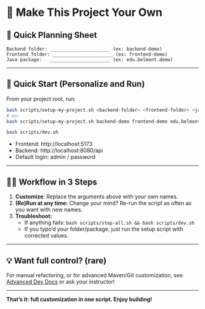 # 🎨 Make This Project Your Own

## 📝 Quick Planning Sheet
```
Backend folder: ______________________ (ex: backend-demo)
Frontend folder: ______________________ (ex: frontend-demo)
Java package:   ______________________ (ex: edu.belmont.demo)
```

---

## 🚀 Quick Start (Personalize and Run)

From your project root, run:
```bash
bash scripts/setup-my-project.sh <backend-folder> <frontend-folder> <java.package>
# ex:
bash scripts/setup-my-project.sh backend-demo frontend-demo edu.belmont.demo

bash scripts/dev.sh
```
- Frontend: http://localhost:5173
- Backend:  http://localhost:8080/api
- Default login: admin / password

---

## 👩‍💻 Workflow in 3 Steps

1. **Customize**: Replace the arguments above with your own names.
2. **(Re)Run at any time:** Change your mind? Re-run the script as often as you want with new names.
3. **Troubleshoot:**
    - If anything fails: `bash scripts/stop-all.sh && bash scripts/dev.sh`
    - If you typo’d your folder/package, just run the setup script with corrected values.

---

## 💡 Want full control? (rare)
For manual refactoring, or for advanced Maven/Git customization, see [Advanced Dev Docs](../for-developers/ENVIRONMENT-SETUP.md) or ask your instructor!

---

**That’s it: full customization in one script. Enjoy building!**

